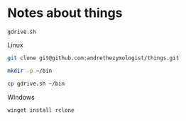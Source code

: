 # Notes about things

`gdrive.sh`

Linux

```sh
git clone git@github.com:andrethezymologist/things.git

mkdir -p ~/bin

cp gdrive.sh ~/bin
```

Windows

```ps
winget install rclone
```
